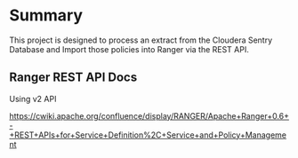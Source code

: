 # Summary
This project is designed to process an extract from the Cloudera Sentry Database and Import those policies into Ranger via the REST API.



## Ranger REST API Docs

Using v2 API

https://cwiki.apache.org/confluence/display/RANGER/Apache+Ranger+0.6+-+REST+APIs+for+Service+Definition%2C+Service+and+Policy+Management

